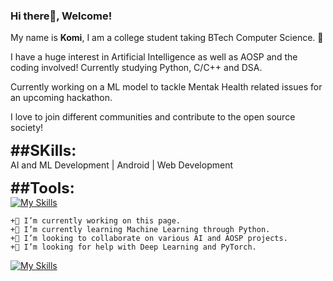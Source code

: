 ### Hi there👋, Welcome!

My name is **Komi**, I am a college student taking BTech Computer Science. 🏫

I have a huge interest in Artificial Intelligence as well as AOSP and the coding involved! Currently studying Python, C/C++ and DSA.

Currently working on a ML model to tackle Mentak Health related issues for an upcoming hackathon.

I love to join different communities and contribute to the open source society!

<span style="font-size: 24px; font-weight: bold;">##SKills: </span>  
AI and ML Development | Android | Web Development 

<span style="font-size: 24px; font-weight: bold;">##Tools:  </span>  
[![My Skills](https://skillicons.dev/icons?i=py,c,cpp,html,css)](https://skillicons.dev)

    +🔭 I’m currently working on this page.
    +🌱 I’m currently learning Machine Learning through Python.
    +👯 I’m looking to collaborate on various AI and AOSP projects.
    +🤔 I’m looking for help with Deep Learning and PyTorch.  
[![My Skills](https://skillicons.dev/icons?i=linkedin,github,instagram,twitter)](https://skillicons.dev)
   <!-- +📫 How to reach me: -->
<!--
**uv547756/uv547756** is a ✨ _special_ ✨ repository because its `README.md` (this file) appears on your GitHub profile.

Here are some ideas to get you started:

- 🔭 I’m currently working on ...
- 🌱 I’m currently learning ...
- 👯 I’m looking to collaborate on ...
- 🤔 I’m looking for help with ...
- 💬 Ask me about ...
- 📫 How to reach me: ...
- 😄 Pronouns: ...
- ⚡ Fun fact: ...
-->
